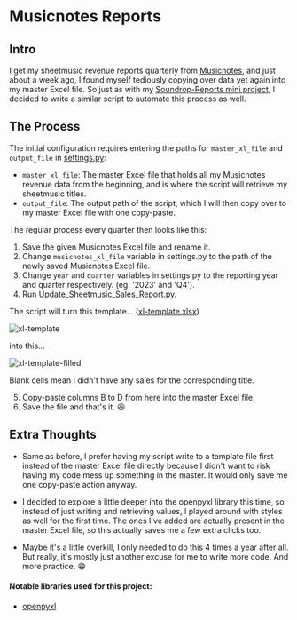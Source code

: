 Musicnotes Reports
==================

Intro
-----
I get my sheetmusic revenue reports quarterly from [Musicnotes](https://www.musicnotes.com/sheet-music/artist/jeremy-ng), and just about a week ago, I found myself tediously copying over data yet again into my master Excel file. So just as with my [Soundrop-Reports mini project](https://github.com/jeremyngcode/Soundrop-Reports), I decided to write a similar script to automate this process as well.

The Process
-----------
The initial configuration requires entering the paths for `master_xl_file` and `output_file` in [settings.py](settings.py):
- `master_xl_file`: The master Excel file that holds all my Musicnotes revenue data from the beginning, and is where the script will retrieve my sheetmusic titles.
- `output_file`: The output path of the script, which I will then copy over to my master Excel file with one copy-paste.

The regular process every quarter then looks like this:
1. Save the given Musicnotes Excel file and rename it.
2. Change `musicnotes_xl_file` variable in settings.py to the path of the newly saved Musicnotes Excel file.
3. Change `year` and `quarter` variables in settings.py to the reporting year and quarter respectively. (eg. '2023' and 'Q4').
4. Run [Update_Sheetmusic_Sales_Report.py](Update_Sheetmusic_Sales_Report.py).

The script will turn this template... ([xl-template.xlsx](xl-template.xlsx))

![xl-template](https://github.com/jeremyngcode/Musicnotes-Reports/assets/156220343/bba666fe-8006-4f9a-b4f6-6d3a9aefd8c1)

into this...

![xl-template-filled](https://github.com/jeremyngcode/Musicnotes-Reports/assets/156220343/e158e875-1523-4d1f-b144-e58be4b60f21)

Blank cells mean I didn't have any sales for the corresponding title.

5. Copy-paste columns B to D from here into the master Excel file.
6. Save the file and that's it. 😃

Extra Thoughts
--------------
- Same as before, I prefer having my script write to a template file first instead of the master Excel file directly because I didn't want to risk having my code mess up something in the master. It would only save me one copy-paste action anyway.

- I decided to explore a little deeper into the openpyxl library this time, so instead of just writing and retrieving values, I played around with styles as well for the first time. The ones I've added are actually present in the master Excel file, so this actually saves me a few extra clicks too.

- Maybe it's a little overkill, I only needed to do this 4 times a year after all. But really, it's mostly just another excuse for me to write more code. And more practice. 😁

#### Notable libraries used for this project:
- [openpyxl](https://pypi.org/project/openpyxl/)
